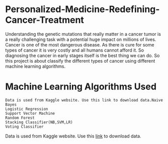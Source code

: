 # Personalized-Medicine-Redefining-Cancer-Treatment
Understanding the genetic mutations that really matter in a cancer tumor is a really challenging task with a potential huge impact on millions of lives.
Cancer is one of the most dangerous disease. As there is cure for some types of cancer it is very costly and all humans cannot afford it. So diagnosing the cancer in early stages itself is the best thing we can do. So this project is about classify the different types of cancer using different machine learning algorithms.
<H1>Machine Learning Algorithms Used</H1>

    Data is used from Kaggle website. Use this link to download data.Naive Bayes
    Logistic Regression
    Support Vector Machine
    Random Forest
    Stacking Classifier(NB,SVM,LR)
    Voting Classifier
Data is used from Kaggle website. Use this <a href="https://www.kaggle.com/c/msk-redefining-cancer-treatment/data">link</a> to download data.

